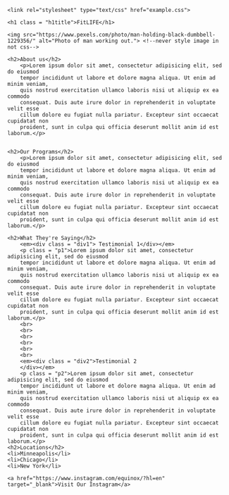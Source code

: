 <html>
<head>
	<title>FitLIFE</title>

	<link rel="stylesheet" type="text/css" href="example.css">

</head>
<body>

	<h1 class = "h1title">FitLIFE</h1>

	<img src="https://www.pexels.com/photo/man-holding-black-dumbbell-1229356/"	alt="Photo of man working out."> <!--never style image in not css-->

	<h2>About us</h2>
		<p>Lorem ipsum dolor sit amet, consectetur adipisicing elit, sed do eiusmod
		tempor incididunt ut labore et dolore magna aliqua. Ut enim ad minim veniam,
		quis nostrud exercitation ullamco laboris nisi ut aliquip ex ea commodo
		consequat. Duis aute irure dolor in reprehenderit in voluptate velit esse
		cillum dolore eu fugiat nulla pariatur. Excepteur sint occaecat cupidatat non
		proident, sunt in culpa qui officia deserunt mollit anim id est laborum.</p>


	<h2>Our Programs</h2>
		<p>Lorem ipsum dolor sit amet, consectetur adipisicing elit, sed do eiusmod
		tempor incididunt ut labore et dolore magna aliqua. Ut enim ad minim veniam,
		quis nostrud exercitation ullamco laboris nisi ut aliquip ex ea commodo
		consequat. Duis aute irure dolor in reprehenderit in voluptate velit esse
		cillum dolore eu fugiat nulla pariatur. Excepteur sint occaecat cupidatat non
		proident, sunt in culpa qui officia deserunt mollit anim id est laborum.</p>

	<h2>What They're Saying</h2>
		<em><div class = "div1"> Testimonial 1</div></em>
		<p class = "p1">Lorem ipsum dolor sit amet, consectetur adipisicing elit, sed do eiusmod
		tempor incididunt ut labore et dolore magna aliqua. Ut enim ad minim veniam,
		quis nostrud exercitation ullamco laboris nisi ut aliquip ex ea commodo
		consequat. Duis aute irure dolor in reprehenderit in voluptate velit esse
		cillum dolore eu fugiat nulla pariatur. Excepteur sint occaecat cupidatat non
		proident, sunt in culpa qui officia deserunt mollit anim id est laborum.</p>
		<br>
		<br>
		<br>
		<br>
		<br>
		<br>
		<em><div class = "div2">Testimonial 2
		</div></em>
		<p class = "p2">Lorem ipsum dolor sit amet, consectetur adipisicing elit, sed do eiusmod
		tempor incididunt ut labore et dolore magna aliqua. Ut enim ad minim veniam,
		quis nostrud exercitation ullamco laboris nisi ut aliquip ex ea commodo
		consequat. Duis aute irure dolor in reprehenderit in voluptate velit esse
		cillum dolore eu fugiat nulla pariatur. Excepteur sint occaecat cupidatat non
		proident, sunt in culpa qui officia deserunt mollit anim id est laborum.</p>
	<h2>Locations</h2>
	<li>Minneapolis</li>
	<li>Chicago</li>
	<li>New York</li>

	<a href="https://www.instagram.com/equinox/?hl=en" target="_blank">Visit Our Instagram</a>

</body>
</html>
